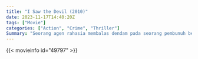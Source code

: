 ```yaml
---
title: "I Saw the Devil (2010)"
date: 2023-11-17T14:40:20Z
tags: ["Movie"]
categories: ["Action", "Crime", "Thriller"]
Summary: "Seorang agen rahasia membalas dendam pada seorang pembunuh berantai melalui serangkaian penangkapan dan pembebasan."
---
```


<mux-player stream-type="on-demand"
src="https://kp3d-my.sharepoint.com/personal/ryoo_kp3d_onmicrosoft_com/_layouts/15/download.aspx?share=EV06vzwZOiFCpLs-FqvjRQ4BTCUoqJGW_o-kN5U-i6g2ug" prefer-playback="mse" controls>

</mux-player>


{{< movieinfo id="49797" >}}

<script src="https://cdn.jsdelivr.net/npm/@mux/mux-player"></script>

 <script type="application/ld+json ">
{
"@context": "https://schema.org/",
"@type": "VideoObject",
"name": "I Saw the Devil",
"contentUrl": "https://stream.mux.com/LRbS3V5LvV8OwhIifqc8zePbfL00x01D02WPvZCkWyvDwI.m3u8?min_resolution=480p",
"thumbnailUrl": "https://www.themoviedb.org/t/p/original/sZ8p3ZNkzTqQ6XWi5EJMLqAgY94.jpg?width=314&fit_mode=preserve&time=25",
"uploadDate": "2023-11-17T14:40:20Z",
}

</script>